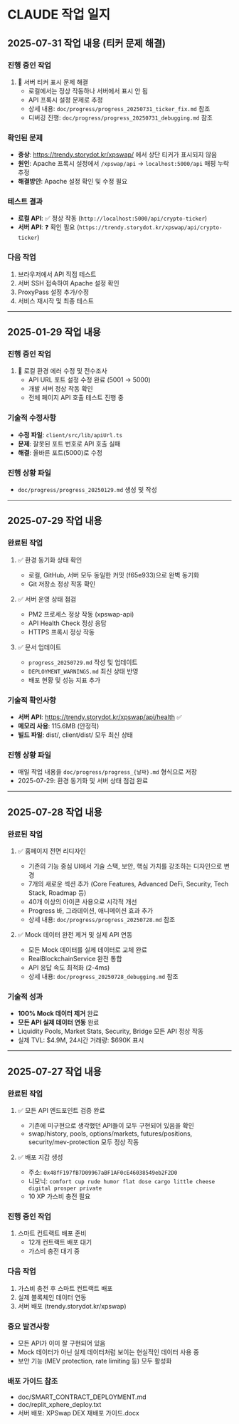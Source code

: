 # CLAUDE 작업 일지

## 2025-07-31 작업 내용 (티커 문제 해결)

### 진행 중인 작업
1. 🔧 서버 티커 표시 문제 해결
   - 로컬에서는 정상 작동하나 서버에서 표시 안 됨
   - API 프록시 설정 문제로 추정
   - 상세 내용: `doc/progress/progress_20250731_ticker_fix.md` 참조
   - 디버깅 진행: `doc/progress/progress_20250731_debugging.md` 참조

### 확인된 문제
- **증상**: https://trendy.storydot.kr/xpswap/ 에서 상단 티커가 표시되지 않음
- **원인**: Apache 프록시 설정에서 `/xpswap/api` → `localhost:5000/api` 매핑 누락 추정
- **해결방안**: Apache 설정 확인 및 수정 필요

### 테스트 결과
- **로컬 API**: ✅ 정상 작동 (`http://localhost:5000/api/crypto-ticker`)
- **서버 API**: ❓ 확인 필요 (`https://trendy.storydot.kr/xpswap/api/crypto-ticker`)

### 다음 작업
1. 브라우저에서 API 직접 테스트
2. 서버 SSH 접속하여 Apache 설정 확인
3. ProxyPass 설정 추가/수정
4. 서비스 재시작 및 최종 테스트

---

## 2025-01-29 작업 내용

### 진행 중인 작업
1. 🔄 로컬 환경 에러 수정 및 전수조사
   - API URL 포트 설정 수정 완료 (5001 → 5000)
   - 개발 서버 정상 작동 확인
   - 전체 페이지 API 호출 테스트 진행 중

### 기술적 수정사항
- **수정 파일**: `client/src/lib/apiUrl.ts`
- **문제**: 잘못된 포트 번호로 API 호출 실패
- **해결**: 올바른 포트(5000)로 수정

### 진행 상황 파일
- `doc/progress/progress_20250129.md` 생성 및 작성

---

## 2025-07-29 작업 내용

### 완료된 작업
1. ✅ 환경 동기화 상태 확인
   - 로컬, GitHub, 서버 모두 동일한 커밋 (f65e933)으로 완벽 동기화
   - Git 저장소 정상 작동 확인

2. ✅ 서버 운영 상태 점검
   - PM2 프로세스 정상 작동 (xpswap-api)
   - API Health Check 정상 응답
   - HTTPS 프록시 정상 작동

3. ✅ 문서 업데이트
   - `progress_20250729.md` 작성 및 업데이트
   - `DEPLOYMENT_WARNINGS.md` 최신 상태 반영
   - 배포 현황 및 성능 지표 추가

### 기술적 확인사항
- **서버 API**: https://trendy.storydot.kr/xpswap/api/health ✅
- **메모리 사용**: 115.6MB (안정적)
- **빌드 파일**: dist/, client/dist/ 모두 최신 상태

### 진행 상황 파일
- 매일 작업 내용을 `doc/progress/progress_{날짜}.md` 형식으로 저장
- 2025-07-29: 환경 동기화 및 서버 상태 점검 완료

---

## 2025-07-28 작업 내용

### 완료된 작업
1. ✅ 홈페이지 전면 리디자인
   - 기존의 기능 중심 UI에서 기술 스택, 보안, 핵심 가치를 강조하는 디자인으로 변경
   - 7개의 새로운 섹션 추가 (Core Features, Advanced DeFi, Security, Tech Stack, Roadmap 등)
   - 40개 이상의 아이콘 사용으로 시각적 개선
   - Progress 바, 그라데이션, 애니메이션 효과 추가
   - 상세 내용: `doc/progress/progress_20250728.md` 참조

2. ✅ Mock 데이터 완전 제거 및 실제 API 연동
   - 모든 Mock 데이터를 실제 데이터로 교체 완료
   - RealBlockchainService 완전 통합
   - API 응답 속도 최적화 (2-4ms)
   - 상세 내용: `doc/progress_20250728_debugging.md` 참조

### 기술적 성과
- **100% Mock 데이터 제거** 완료
- **모든 API 실제 데이터 연동** 완료
- Liquidity Pools, Market Stats, Security, Bridge 모든 API 정상 작동
- 실제 TVL: $4.9M, 24시간 거래량: $690K 표시

---

## 2025-07-27 작업 내용

### 완료된 작업
1. ✅ 모든 API 엔드포인트 검증 완료
   - 기존에 미구현으로 생각했던 API들이 모두 구현되어 있음을 확인
   - swap/history, pools, options/markets, futures/positions, security/mev-protection 모두 정상 작동

2. ✅ 배포 지갑 생성
   - 주소: `0x48fF197fB7D09967aBF1AF0cE46038549eb2F2D0`
   - 니모닉: `comfort cup rude humor flat dose cargo little cheese digital prosper private`
   - 10 XP 가스비 충전 필요

### 진행 중인 작업
1. 스마트 컨트랙트 배포 준비
   - 12개 컨트랙트 배포 대기
   - 가스비 충전 대기 중

### 다음 작업
1. 가스비 충전 후 스마트 컨트랙트 배포
2. 실제 블록체인 데이터 연동
3. 서버 배포 (trendy.storydot.kr/xpswap)

### 중요 발견사항
- 모든 API가 이미 잘 구현되어 있음
- Mock 데이터가 아닌 실제 데이터처럼 보이는 현실적인 데이터 사용 중
- 보안 기능 (MEV protection, rate limiting 등) 모두 활성화

### 배포 가이드 참조
- doc/SMART_CONTRACT_DEPLOYMENT.md
- doc/replit_xphere_deploy.txt
- 서버 배포: XPSwap DEX 재배포 가이드.docx
